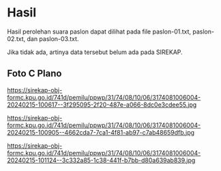 # Hasil

Hasil perolehan suara paslon dapat dilihat pada file paslon-01.txt, paslon-02.txt, dan paslon-03.txt.

Jika tidak ada, artinya data tersebut belum ada pada SIREKAP.

## Foto C Plano

https://sirekap-obj-formc.kpu.go.id/741d/pemilu/ppwp/31/74/08/10/06/3174081006004-20240215-100617--3f295095-2f20-487e-a066-8dc0e3cdee55.jpg

https://sirekap-obj-formc.kpu.go.id/741d/pemilu/ppwp/31/74/08/10/06/3174081006004-20240215-100905--4662cda7-7ca1-4f81-ab97-c7ab48659dfb.jpg

https://sirekap-obj-formc.kpu.go.id/741d/pemilu/ppwp/31/74/08/10/06/3174081006004-20240215-101124--3c332a85-1c38-441f-b7bb-d80a639ab839.jpg
